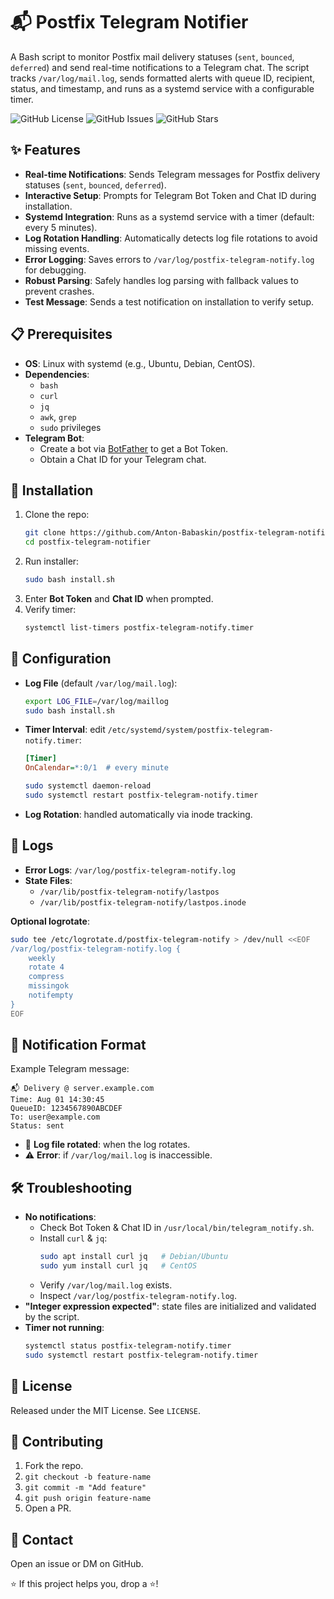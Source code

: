# 📬 Postfix Telegram Notifier

A Bash script to monitor Postfix mail delivery statuses (`sent`, `bounced`, `deferred`) and send real-time notifications to a Telegram chat. The script tracks `/var/log/mail.log`, sends formatted alerts with queue ID, recipient, status, and timestamp, and runs as a systemd service with a configurable timer.

![GitHub License](https://img.shields.io/github/license/{username}/postfix-telegram-notifier)
![GitHub Issues](https://img.shields.io/github/issues/{username}/postfix-telegram-notifier)
![GitHub Stars](https://img.shields.io/github/stars/{username}/postfix-telegram-notifier)

## ✨ Features

- **Real-time Notifications**: Sends Telegram messages for Postfix delivery statuses (`sent`, `bounced`, `deferred`).  
- **Interactive Setup**: Prompts for Telegram Bot Token and Chat ID during installation.  
- **Systemd Integration**: Runs as a systemd service with a timer (default: every 5 minutes).  
- **Log Rotation Handling**: Automatically detects log file rotations to avoid missing events.  
- **Error Logging**: Saves errors to `/var/log/postfix-telegram-notify.log` for debugging.  
- **Robust Parsing**: Safely handles log parsing with fallback values to prevent crashes.  
- **Test Message**: Sends a test notification on installation to verify setup.  

## 📋 Prerequisites

- **OS**: Linux with systemd (e.g., Ubuntu, Debian, CentOS).  
- **Dependencies**:
    - `bash`
    - `curl`
    - `jq`
    - `awk`, `grep`
    - `sudo` privileges  
- **Telegram Bot**:
    - Create a bot via [BotFather](https://t.me/BotFather) to get a Bot Token.
    - Obtain a Chat ID for your Telegram chat.

## 🚀 Installation

1. Clone the repo:  
    ```bash
    git clone https://github.com/Anton-Babaskin/postfix-telegram-notifier.git
    cd postfix-telegram-notifier
    ```
2. Run installer:  
    ```bash
    sudo bash install.sh
    ```
3. Enter **Bot Token** and **Chat ID** when prompted.  
4. Verify timer:  
    ```bash
    systemctl list-timers postfix-telegram-notify.timer
    ```

## 🔧 Configuration

- **Log File** (default `/var/log/mail.log`):  
    ```bash
    export LOG_FILE=/var/log/maillog
    sudo bash install.sh
    ```
- **Timer Interval**: edit `/etc/systemd/system/postfix-telegram-notify.timer`:
    ```ini
    [Timer]
    OnCalendar=*:0/1  # every minute
    ```
    ```bash
    sudo systemctl daemon-reload
    sudo systemctl restart postfix-telegram-notify.timer
    ```
- **Log Rotation**: handled automatically via inode tracking.

## 📄 Logs

- **Error Logs**: `/var/log/postfix-telegram-notify.log`  
- **State Files**:  
  - `/var/lib/postfix-telegram-notify/lastpos`  
  - `/var/lib/postfix-telegram-notify/lastpos.inode`

**Optional logrotate**:
```bash
sudo tee /etc/logrotate.d/postfix-telegram-notify > /dev/null <<EOF
/var/log/postfix-telegram-notify.log {
    weekly
    rotate 4
    compress
    missingok
    notifempty
}
EOF
```

## 📨 Notification Format

Example Telegram message:
```text
📬 Delivery @ server.example.com
Time: Aug 01 14:30:45
QueueID: 1234567890ABCDEF
To: user@example.com
Status: sent
```
- 🔄 **Log file rotated**: when the log rotates.  
- ⚠️ **Error**: if `/var/log/mail.log` is inaccessible.

## 🛠 Troubleshooting

- **No notifications**:
    - Check Bot Token & Chat ID in `/usr/local/bin/telegram_notify.sh`.
    - Install `curl` & `jq`:
      ```bash
      sudo apt install curl jq   # Debian/Ubuntu
      sudo yum install curl jq   # CentOS
      ```
    - Verify `/var/log/mail.log` exists.
    - Inspect `/var/log/postfix-telegram-notify.log`.
- **"Integer expression expected"**: state files are initialized and validated by the script.
- **Timer not running**:
    ```bash
    systemctl status postfix-telegram-notify.timer
    sudo systemctl restart postfix-telegram-notify.timer
    ```

## 📜 License

Released under the MIT License. See `LICENSE`.

## 🤝 Contributing

1. Fork the repo.  
2. `git checkout -b feature-name`  
3. `git commit -m "Add feature"`  
4. `git push origin feature-name`  
5. Open a PR.

## 📧 Contact

Open an issue or DM on GitHub.

⭐ If this project helps you, drop a ⭐!
